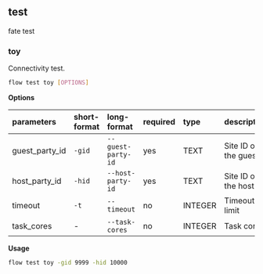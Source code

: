 ## test
fate test
### toy
Connectivity test.
```bash
flow test toy [OPTIONS]
```
**Options**

| parameters | short-format | long-format | required | type | description |
| :-------- |:-----|:-------------| :--- | :----- |------|
| guest_party_id | `-gid` | `--guest-party-id` | yes | TEXT | Site ID of the guest |
| host_party_id | `-hid` | `--host-party-id` | yes | TEXT | Site ID of the host |
| timeout | `-t` | `--timeout` | no | INTEGER | Timeout limit |
| task_cores | - | `--task-cores` | no | INTEGER | Task cores |

**Usage**
```bash
flow test toy -gid 9999 -hid 10000
```

